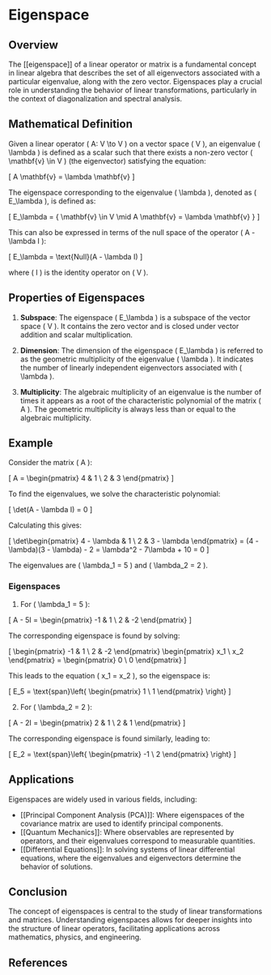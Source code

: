 
# Eigenspace

## Overview
The [[eigenspace]] of a linear operator or matrix is a fundamental concept in linear algebra that describes the set of all eigenvectors associated with a particular eigenvalue, along with the zero vector. Eigenspaces play a crucial role in understanding the behavior of linear transformations, particularly in the context of diagonalization and spectral analysis.

## Mathematical Definition
Given a linear operator \( A: V \to V \) on a vector space \( V \), an eigenvalue \( \lambda \) is defined as a scalar such that there exists a non-zero vector \( \mathbf{v} \in V \) (the eigenvector) satisfying the equation:

\[
A \mathbf{v} = \lambda \mathbf{v}
\]

The eigenspace corresponding to the eigenvalue \( \lambda \), denoted as \( E_\lambda \), is defined as:

\[
E_\lambda = \{ \mathbf{v} \in V \mid A \mathbf{v} = \lambda \mathbf{v} \}
\]

This can also be expressed in terms of the null space of the operator \( A - \lambda I \):

\[
E_\lambda = \text{Null}(A - \lambda I)
\]

where \( I \) is the identity operator on \( V \).

## Properties of Eigenspaces
1. **Subspace**: The eigenspace \( E_\lambda \) is a subspace of the vector space \( V \). It contains the zero vector and is closed under vector addition and scalar multiplication.

2. **Dimension**: The dimension of the eigenspace \( E_\lambda \) is referred to as the geometric multiplicity of the eigenvalue \( \lambda \). It indicates the number of linearly independent eigenvectors associated with \( \lambda \).

3. **Multiplicity**: The algebraic multiplicity of an eigenvalue is the number of times it appears as a root of the characteristic polynomial of the matrix \( A \). The geometric multiplicity is always less than or equal to the algebraic multiplicity.

## Example
Consider the matrix \( A \):

\[
A = \begin{pmatrix}
4 & 1 \\
2 & 3
\end{pmatrix}
\]

To find the eigenvalues, we solve the characteristic polynomial:

\[
\det(A - \lambda I) = 0
\]

Calculating this gives:

\[
\det\begin{pmatrix}
4 - \lambda & 1 \\
2 & 3 - \lambda
\end{pmatrix} = (4 - \lambda)(3 - \lambda) - 2 = \lambda^2 - 7\lambda + 10 = 0
\]

The eigenvalues are \( \lambda_1 = 5 \) and \( \lambda_2 = 2 \).

### Eigenspaces
1. For \( \lambda_1 = 5 \):

\[
A - 5I = \begin{pmatrix}
-1 & 1 \\
2 & -2
\end{pmatrix}
\]

The corresponding eigenspace is found by solving:

\[
\begin{pmatrix}
-1 & 1 \\
2 & -2
\end{pmatrix} \begin{pmatrix}
x_1 \\
x_2
\end{pmatrix} = \begin{pmatrix}
0 \\
0
\end{pmatrix}
\]

This leads to the equation \( x_1 = x_2 \), so the eigenspace is:

\[
E_5 = \text{span}\left\{ \begin{pmatrix}
1 \\
1
\end{pmatrix} \right\}
\]

2. For \( \lambda_2 = 2 \):

\[
A - 2I = \begin{pmatrix}
2 & 1 \\
2 & 1
\end{pmatrix}
\]

The corresponding eigenspace is found similarly, leading to:

\[
E_2 = \text{span}\left\{ \begin{pmatrix}
-1 \\
2
\end{pmatrix} \right\}
\]

## Applications
Eigenspaces are widely used in various fields, including:
- [[Principal Component Analysis (PCA)]]: Where eigenspaces of the covariance matrix are used to identify principal components.
- [[Quantum Mechanics]]: Where observables are represented by operators, and their eigenvalues correspond to measurable quantities.
- [[Differential Equations]]: In solving systems of linear differential equations, where the eigenvalues and eigenvectors determine the behavior of solutions.

## Conclusion
The concept of eigenspaces is central to the study of linear transformations and matrices. Understanding eigenspaces allows for deeper insights into the structure of linear operators, facilitating applications across mathematics, physics, and engineering.

## References